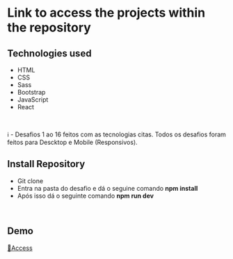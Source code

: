 # Link to access the projects within the repository

## Technologies used
- HTML
- CSS
- Sass
- Bootstrap
- JavaScript
- React

<br>

ℹ️ - Desafios 1 ao 16 feitos com as tecnologias citas. Todos os desafios foram feitos para Descktop e Mobile (Responsivos).

## Install Repository
- Git clone
- Entra na pasta do desafio e dá o seguine comando <strong>npm install</strong>
- Após isso dá o seguinte comando <strong>npm run dev</strong>

<br>

## Demo
<a href="https://israelrodrigues01.github.io/desafios_codelandia/">🔗Access</a>